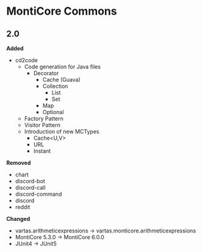 MontiCore Commons
==================
2.0
------------------

**Added**
* cd2code
    * Code generation for Java files
        * Decorator
            * Cache (Guava)
            * Collection
                * List
                * Set
            * Map
            * Optional
    * Factory Pattern
    * Visitor Pattern
    * Introduction of new MCTypes
        * Cache<U,V>
        * URL
        * Instant

**Removed**

* chart
* discord-bot
* discord-call
* discord-command
* discord
* reddit

**Changed**
* vartas.arithmeticexpressions -> vartas.monticore.arithmeticexpressions
* MontiCore 5.3.0 -> MontiCore 6.0.0
* JUnit4 -> JUnit5